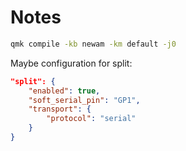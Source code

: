 # Notes

```bash
qmk compile -kb newam -km default -j0
```

Maybe configuration for split:

```json
"split": {
    "enabled": true,
    "soft_serial_pin": "GP1",
    "transport": {
        "protocol": "serial"
    }
}
```
